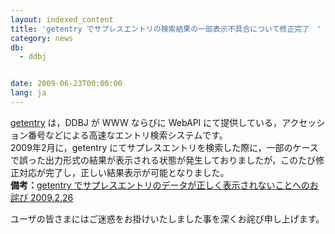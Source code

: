 ```yaml
---
layout: indexed_content
title: 'getentry でサプレスエントリの検索結果の一部表示不具合について修正完了　'
category: news
db:
  - ddbj


date: 2009-06-23T00:00:00
lang: ja
---
```


<html><a href="http://getentry.ddbj.nig.ac.jp/top-j.html" target="_blank">getentry</a> は，DDBJ が WWW ならびに WebAPI にて提供している，アクセッション番号などによる高速なエントリ検索システムです。<br>2009年2月に，getentry にてサプレスエントリを検索した際に，一部のケースで誤った出力形式の結果が表示される状態が発生しておりましたが，このたび修正対応が完了し，正しい結果表示が可能となりました。<br><b>備考：</b><a href="/whatsnew/whatsnew2009-j.html#090226">getentry でサプレスエントリのデータが正しく表示されないことへのお詫び 2009.2.26</a>

<p>ユーザの皆さまにはご迷惑をお掛けいたしました事を深くお詫び申し上げます。</p>
</html>
